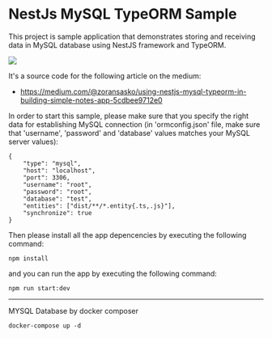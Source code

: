 # NestJs MySQL TypeORM Sample

This project is sample application that demonstrates storing and receiving data in MySQL database using NestJS framework and TypeORM.

![](https://cdn-images-1.medium.com/max/800/1*zeOv4blDpgcoqTLUvfmbXQ.png)

It's a source code for the following article on the medium:

- https://medium.com/@zoransasko/using-nestjs-mysql-typeorm-in-building-simple-notes-app-5cdbee9712e0

In order to start this sample, please make sure that you specify the right data for establishing MySQL connection (in 'ormconfig.json' file, make sure that 'username', 'password' and 'database' values matches your MySQL server values):
```
{
    "type": "mysql",
    "host": "localhost",
    "port": 3306,
    "username": "root",
    "password": "root",
    "database": "test",
    "entities": ["dist/**/*.entity{.ts,.js}"],
    "synchronize": true
}
```
Then please install all the app depencencies by executing the following command:
```
npm install
```
and you can run the app by executing the following command:
```
npm run start:dev
```

-----------------------------
MYSQL Database by docker composer
```
docker-compose up -d
```